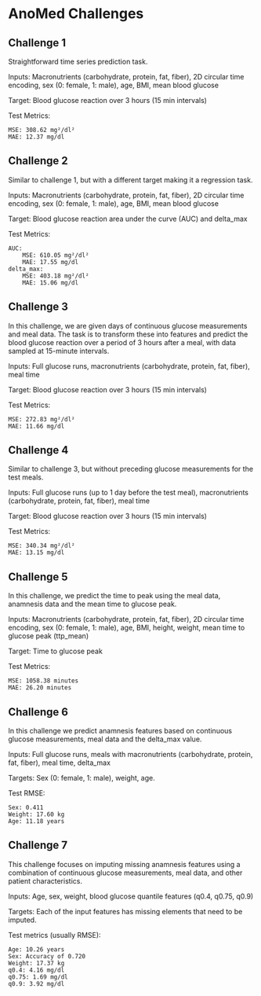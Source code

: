 # AnoMed Challenges
## Challenge 1
Straightforward time series prediction task.

Inputs: Macronutrients (carbohydrate, protein, fat, fiber), 2D circular time encoding, sex (0: female, 1: male), age, BMI, mean blood glucose

Target: Blood glucose reaction over 3 hours (15 min intervals)

Test Metrics:

    MSE: 308.62 mg²/dl²
    MAE: 12.37 mg/dl
## Challenge 2
Similar to challenge 1, but with a different target making it a regression task.

Inputs: Macronutrients (carbohydrate, protein, fat, fiber), 2D circular time encoding, sex (0: female, 1: male), age, BMI, mean blood glucose

Target: Blood glucose reaction area under the curve (AUC) and delta_max

Test Metrics:

    AUC:
        MSE: 610.05 mg²/dl²
        MAE: 17.55 mg/dl
    delta_max:
        MSE: 403.18 mg²/dl²
        MAE: 15.06 mg/dl
## Challenge 3
In this challenge, we are given days of continuous glucose measurements and meal data. The task is to transform these into features and predict the blood glucose reaction over a period of 3 hours after a meal, with data sampled at 15-minute intervals.

Inputs: Full glucose runs, macronutrients (carbohydrate, protein, fat, fiber), meal time

Target: Blood glucose reaction over 3 hours (15 min intervals)

Test Metrics:

    MSE: 272.83 mg²/dl²
    MAE: 11.66 mg/dl
## Challenge 4
Similar to challenge 3, but without preceding glucose measurements for the test meals.

Inputs: Full glucose runs (up to 1 day before the test meal), macronutrients (carbohydrate, protein, fat, fiber), meal time

Target: Blood glucose reaction over 3 hours (15 min intervals)

Test Metrics:

    MSE: 340.34 mg²/dl²
    MAE: 13.15 mg/dl
## Challenge 5
In this challenge, we predict the time to peak using the meal data, anamnesis data and the mean time to glucose peak. 

Inputs: Macronutrients (carbohydrate, protein, fat, fiber), 2D circular time encoding, sex (0: female, 1: male), age, BMI, height, weight, mean time to glucose peak (ttp_mean)

Target: Time to glucose peak

Test Metrics: 

    MSE: 1058.38 minutes
    MAE: 26.20 minutes
## Challenge 6
In this challenge we predict anamnesis features based on continuous glucose measurements, meal data and the delta_max value.

Inputs: Full glucose runs, meals with macronutrients (carbohydrate, protein, fat, fiber), meal time, delta_max

Targets: Sex (0: female, 1: male), weight, age.

Test RMSE: 

    Sex: 0.411
    Weight: 17.60 kg
    Age: 11.18 years
## Challenge 7
This challenge focuses on imputing missing anamnesis features using a combination of continuous glucose measurements, meal data, and other patient characteristics.

Inputs: Age, sex, weight, blood glucose quantile features (q0.4, q0.75, q0.9)

Targets: Each of the input features has missing elements that need to be imputed.

Test metrics (usually RMSE):

    Age: 10.26 years
    Sex: Accuracy of 0.720
    Weight: 17.37 kg
    q0.4: 4.16 mg/dl
    q0.75: 1.69 mg/dl
    q0.9: 3.92 mg/dl
